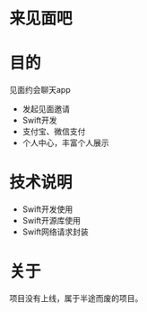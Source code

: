 # 来见面吧


# 目的
见面约会聊天app

* 发起见面邀请
* Swift开发
* 支付宝、微信支付
* 个人中心，丰富个人展示

# 技术说明
* Swift开发使用
* Swift开源库使用
* Swift网络请求封装

# 关于
项目没有上线，属于半途而废的项目。
